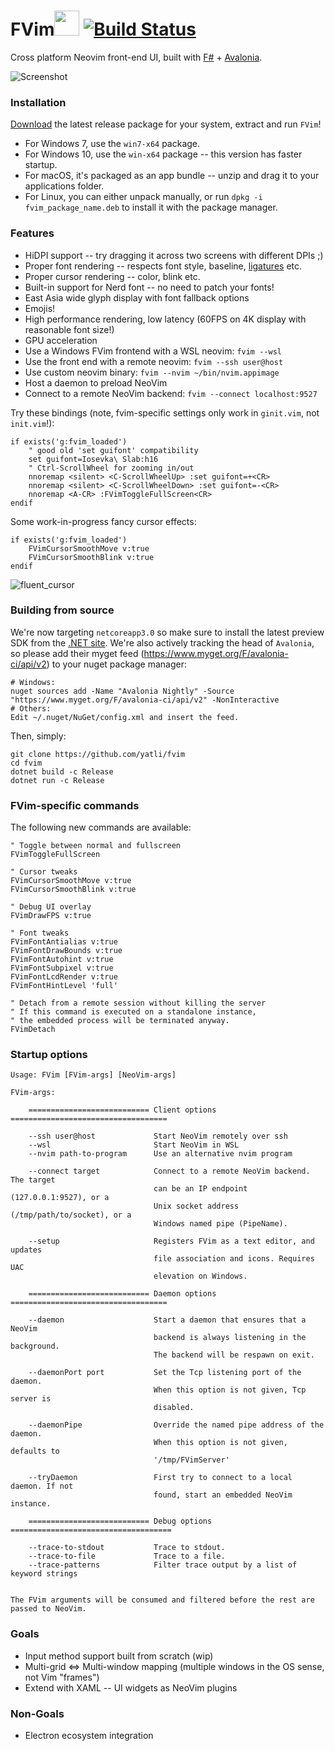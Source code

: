 # FVim<img src="https://github.com/yatli/fvim/raw/master/Assets/fvim.png" width="40" height="40"> [![Build Status](https://dev.azure.com/v-yadli/fvim/_apis/build/status/yatli.fvim?branchName=master)](https://dev.azure.com/v-yadli/fvim/_build/latest?definitionId=2&branchName=master)


Cross platform Neovim front-end UI, built with [F#](https://fsharp.org/) + [Avalonia](http://avaloniaui.net/).

![Screenshot](https://github.com/yatli/fvim/raw/master/images/screenshot.png)


### Installation
[Download](https://github.com/yatli/fvim/releases) the latest release package for your system, extract and run `FVim`!

- For Windows 7, use the `win7-x64` package.
- For Windows 10, use the `win-x64` package -- this version has faster startup.
- For macOS, it's packaged as an app bundle -- unzip and drag it to your applications folder.
- For Linux, you can either unpack manually, or run `dpkg -i fvim_package_name.deb` to install it with the package manager.


### Features

- HiDPI support -- try dragging it across two screens with different DPIs ;)
- Proper font rendering -- respects font style, baseline, [ligatures](https://github.com/tonsky/FiraCode) etc.
- Proper cursor rendering -- color, blink etc.
- Built-in support for Nerd font -- no need to patch your fonts!
- East Asia wide glyph display with font fallback options
- Emojis!
- High performance rendering, low latency (60FPS on 4K display with reasonable font size!)
- GPU acceleration
- Use a Windows FVim frontend with a WSL neovim: `fvim --wsl`
- Use the front end with a remote neovim: `fvim --ssh user@host`
- Use custom neovim binary: `fvim --nvim ~/bin/nvim.appimage`
- Host a daemon to preload NeoVim
- Connect to a remote NeoVim backend: `fvim --connect localhost:9527`

Try these bindings (note, fvim-specific settings only work in `ginit.vim`, not `init.vim`!):
```vimL
if exists('g:fvim_loaded')
    " good old 'set guifont' compatibility
    set guifont=Iosevka\ Slab:h16
    " Ctrl-ScrollWheel for zooming in/out
    nnoremap <silent> <C-ScrollWheelUp> :set guifont=+<CR>
    nnoremap <silent> <C-ScrollWheelDown> :set guifont=-<CR>
    nnoremap <A-CR> :FVimToggleFullScreen<CR>
endif
```

Some work-in-progress fancy cursor effects:
```vimL
if exists('g:fvim_loaded')
    FVimCursorSmoothMove v:true
    FVimCursorSmoothBlink v:true
endif
```
![fluent_cursor](https://raw.githubusercontent.com/yatli/fvim/master/images/fluent_cursor.gif)

### Building from source
We're now targeting `netcoreapp3.0` so make sure to install the latest preview SDK from the [.NET site](https://dotnet.microsoft.com/download/dotnet-core/3.0).
We're also actively tracking the head of `Avalonia`, so please add their myget feed (https://www.myget.org/F/avalonia-ci/api/v2) to your nuget package manager:
```
# Windows:
nuget sources add -Name "Avalonia Nightly" -Source "https://www.myget.org/F/avalonia-ci/api/v2" -NonInteractive 
# Others:
Edit ~/.nuget/NuGet/config.xml and insert the feed.
```

Then, simply:

```
git clone https://github.com/yatli/fvim
cd fvim
dotnet build -c Release
dotnet run -c Release
```
### FVim-specific commands

The following new commands are available:
```vimL
" Toggle between normal and fullscreen
FVimToggleFullScreen

" Cursor tweaks
FVimCursorSmoothMove v:true
FVimCursorSmoothBlink v:true

" Debug UI overlay
FVimDrawFPS v:true

" Font tweaks
FVimFontAntialias v:true
FVimFontDrawBounds v:true
FVimFontAutohint v:true
FVimFontSubpixel v:true
FVimFontLcdRender v:true
FVimFontHintLevel 'full'

" Detach from a remote session without killing the server
" If this command is executed on a standalone instance,
" the embedded process will be terminated anyway.
FVimDetach
```

### Startup options

```
Usage: FVim [FVim-args] [NeoVim-args]

FVim-args:

    =========================== Client options ===================================

    --ssh user@host             Start NeoVim remotely over ssh
    --wsl                       Start NeoVim in WSL
    --nvim path-to-program      Use an alternative nvim program

    --connect target            Connect to a remote NeoVim backend. The target 
                                can be an IP endpoint (127.0.0.1:9527), or a 
                                Unix socket address (/tmp/path/to/socket), or a
                                Windows named pipe (PipeName).

    --setup                     Registers FVim as a text editor, and updates 
                                file association and icons. Requires UAC 
                                elevation on Windows.

    =========================== Daemon options ===================================

    --daemon                    Start a daemon that ensures that a NeoVim
                                backend is always listening in the background.
                                The backend will be respawn on exit.

    --daemonPort port           Set the Tcp listening port of the daemon.
                                When this option is not given, Tcp server is
                                disabled.

    --daemonPipe                Override the named pipe address of the daemon.
                                When this option is not given, defaults to 
                                '/tmp/FVimServer'

    --tryDaemon                 First try to connect to a local daemon. If not 
                                found, start an embedded NeoVim instance.

    =========================== Debug options ====================================

    --trace-to-stdout           Trace to stdout.
    --trace-to-file             Trace to a file.
    --trace-patterns            Filter trace output by a list of keyword strings


The FVim arguments will be consumed and filtered before the rest are passed to NeoVim.
```

### Goals

- Input method support built from scratch (wip)
- Multi-grid <=> Multi-window mapping (multiple windows in the OS sense, not Vim "frames")
- Extend with XAML -- UI widgets as NeoVim plugins


### Non-Goals

- Electron ecosystem integration
